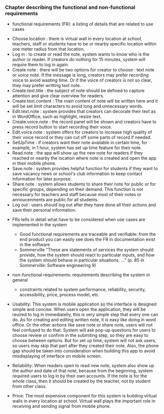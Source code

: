 ### Chapter describing the functional and non-functional requirements

* functional requirements (FR): a listing of details that are related to use cases

 - Choose.location : there is virtual wall in every location at school, teachers, staff or students have to be or nearby specific location within one meter radius from that location.
 - Log in : to create or read the note, system wants to know who is the author or reader. If creators do nothing for 15 minutes, system will require them to log in again.
 - Create note : there will be two options for creator to choose : text note or voice note. If the message is long, creators may prefer recording voice to avoid wasting time. Or if the voice of creators is not so clear, they may prefer writting text note.
 - Create.text.title : the subject of note should be defined to capture attention and give clear overview for readers.
 - Create.text.content : The main content of note will be written here and it will be set limit characters to avoid long and unnecessary words.
 - Edit.text.note : system provides that creators can decorate their text as in WordOffice, such as highlight, resize text.
 - Create.voice.note : the record panel will be shown and creators have to press record button to start recording their voice.
 - Edit.voice.note : system offers for creators to increase high quality of their voice record or they can cut off some parts of record if needed.
 - SetUpTime : if creators want their note available in certain time, for example, in 1 hour, system has set up time feature for their note.
 - Read.note : the app will show up the new note for readers if they reached or nearby the location where note is created and open the app in their mobile phone.
 - Save.note : system provides helpful function for students if they want to save vacancy news or school's club information to keep contact information for later purpose.
 - Share.note : system allows students to share their note for public or for specific groups, depending on their demand. This function is not necessary for teachers and staff because most of their notes or annoucenments are public for all students.
 - Log out : users should log out after they have done all their actions and save their personal information.



* FRs tells in detail what have to be considered when use cases are implemented in the system
  * Good functional requirements are traceable and verifiable: from the end product you can easily see does the FR in documentation exist in the software
  * Sommerville "These are statements of services the system should provide, how the system should react to particular inputs, and how the system should behave in particular situations. ..." (p. 85 in Sommerville: Software engineering 9)
 


* non-functional requirements: requirements describing the system in general
  * constraints related to system performance, reliability, security, accessibility, price, process model, etc.

 - Usability:
 This system is mobile application so the interface is designed simple and concise. When users open the application, they will be reuired to log in immediatelly, this is very simple step that every one can do. As for creating and editing written note, it is easy like doing in word office. Or the other actions like save note or share note, users will not feel confused to do that. System will ask pop-up questions for users to choose review or confirm in the submiting step, so they are easy to choose between options. But for set up time, system will not ask users, so users may skip that part after they created their note. Also, the phone gap should be taken into consideration when building this app to avoid misdisplaying of interface on mobile screen.

 - Reliability:
 When readers open to read new note, system also show up the author and date of that note, because from the beginning, system required users to log in by their own accounts. If the note is for the whole class, then it should be created by the teacher, not by student from other class.

 - Price:
 The most expensive component for this system is building virtual walls in every location at school. Virtual wall plays the important role in receiving and sending signal from mobile phone.
 

